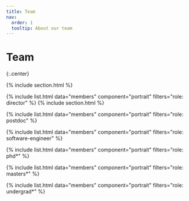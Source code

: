 ```yaml
---
title: Team
nav:
  order: 1
  tooltip: About our team
---
```


# Team
{:.center}

{% include section.html %}

<!-- Director -->
{% include list.html data="members" component="portrait" filters="role: director" %}
{% include section.html %}

<!-- PostDocs -->
{% include list.html data="members" component="portrait" filters="role: postdoc" %}

<!-- Software Engineers -->
{% include list.html data="members" component="portrait" filters="role: software-engineer" %}

<!-- PhD Students -->
{% include list.html data="members" component="portrait" filters="role: phd*" %}

<!-- MS Students -->
{% include list.html data="members" component="portrait" filters="role: masters*" %}

<!-- Undergrad students -->
{% include list.html data="members" component="portrait" filters="role: undergrad*" %}

<!-- Alumnis -->